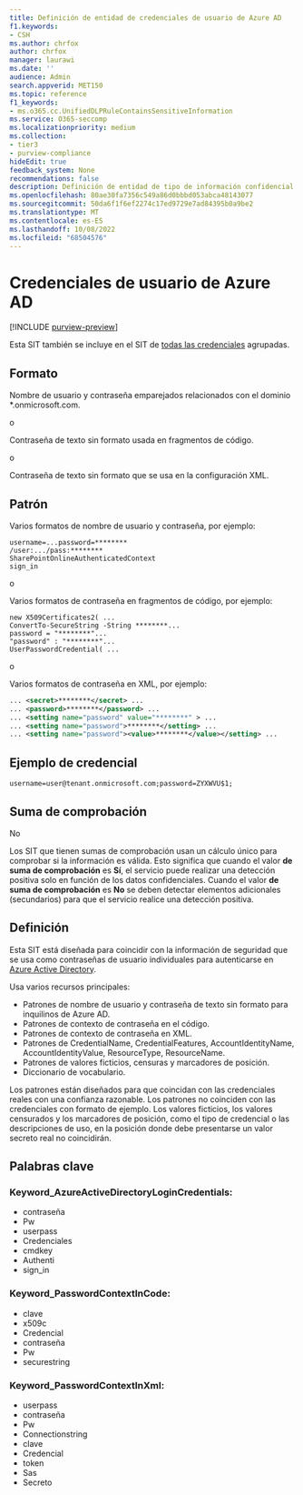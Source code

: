 ```yaml
---
title: Definición de entidad de credenciales de usuario de Azure AD
f1.keywords:
- CSH
ms.author: chrfox
author: chrfox
manager: laurawi
ms.date: ''
audience: Admin
search.appverid: MET150
ms.topic: reference
f1_keywords:
- ms.o365.cc.UnifiedDLPRuleContainsSensitiveInformation
ms.service: O365-seccomp
ms.localizationpriority: medium
ms.collection:
- tier3
- purview-compliance
hideEdit: true
feedback_system: None
recommendations: false
description: Definición de entidad de tipo de información confidencial de credenciales de usuario de Azure AD.
ms.openlocfilehash: 80ae30fa7356c549a86d0bbbd053abca48143077
ms.sourcegitcommit: 50da6f1f6ef2274c17ed9729e7ad84395b0a9be2
ms.translationtype: MT
ms.contentlocale: es-ES
ms.lasthandoff: 10/08/2022
ms.locfileid: "68504576"
---
```

# <a name="azure-ad-user-credentials"></a>Credenciales de usuario de Azure AD

[!INCLUDE [purview-preview](../includes/purview-preview.md)]

Esta SIT también se incluye en el SIT de [todas las credenciales](sit-defn-all-creds.md) agrupadas.

 ## <a name="format"></a>Formato

Nombre de usuario y contraseña emparejados relacionados con el dominio *.onmicrosoft.com.

o

Contraseña de texto sin formato usada en fragmentos de código.

o

Contraseña de texto sin formato que se usa en la configuración XML.

## <a name="pattern"></a>Patrón

Varios formatos de nombre de usuario y contraseña, por ejemplo:

`username=...password=********` <br>
`/user:.../pass:********` <br>
`SharePointOnlineAuthenticatedContext` <br>
`sign_in`<br>


o

Varios formatos de contraseña en fragmentos de código, por ejemplo:

`new X509Certificates2( ...` <br>
`ConvertTo-SecureString -String ********...`<br>
`password = "********"...` <br>
`"password" : "********"...` <br>
`UserPasswordCredential( ...` <br>

o

Varios formatos de contraseña en XML, por ejemplo:


```xml
... <secret>********</secret> ...
... <password>********</password> ...
... <setting name="password" value="********" > ... 
... <setting name="password">********</setting> ... 
... <setting name="password"><value>********</value></setting> ... 
```


## <a name="credential-example"></a>Ejemplo de credencial 

`username=user@tenant.onmicrosoft.com;password=ZYXWVU$1;`

## <a name="checksum"></a>Suma de comprobación

No

Los SIT que tienen sumas de comprobación usan un cálculo único para comprobar si la información es válida. Esto significa que cuando el valor **de suma de comprobación** es **Sí**, el servicio puede realizar una detección positiva solo en función de los datos confidenciales. Cuando el valor **de suma de comprobación** es **No** se deben detectar elementos adicionales (secundarios) para que el servicio realice una detección positiva.

## <a name="definition"></a>Definición

Esta SIT está diseñada para coincidir con la información de seguridad que se usa como contraseñas de usuario individuales para autenticarse en [Azure Active Directory](/azure/active-directory/fundamentals/active-directory-users-reset-password-azure-portal). 

Usa varios recursos principales:

- Patrones de nombre de usuario y contraseña de texto sin formato para inquilinos de Azure AD.
- Patrones de contexto de contraseña en el código.
- Patrones de contexto de contraseña en XML.
- Patrones de CredentialName, CredentialFeatures, AccountIdentityName, AccountIdentityValue, ResourceType, ResourceName.
- Patrones de valores ficticios, censuras y marcadores de posición.
- Diccionario de vocabulario.

Los patrones están diseñados para que coincidan con las credenciales reales con una confianza razonable. Los patrones no coinciden con las credenciales con formato de ejemplo. Los valores ficticios, los valores censurados y los marcadores de posición, como el tipo de credencial o las descripciones de uso, en la posición donde debe presentarse un valor secreto real no coincidirán.


## <a name="keywords"></a>Palabras clave

### <a name="keyword_azureactivedirectorylogincredentials"></a>Keyword_AzureActiveDirectoryLoginCredentials:

- contraseña
- Pw
- userpass
- Credenciales
- cmdkey
- Authenti
- sign_in

### <a name="keyword_passwordcontextincode"></a>Keyword_PasswordContextInCode:

- clave
- x509c
- Credencial
- contraseña
- Pw
- securestring

### <a name="keyword_passwordcontextinxml"></a>Keyword_PasswordContextInXml:

- userpass
- contraseña
- Pw
- Connectionstring
- clave
- Credencial
- token
- Sas
- Secreto

